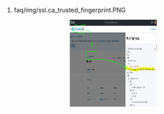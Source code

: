 
1. faq/img/ssl.ca_trusted_fingerprint.PNG
<p align="center">
  <a href="" rel="noopener">
 <img width=200px height=200px src="faq/img/ssl.ca_trusted_fingerprint.PNG" alt="Project logo"></a>
</p>
